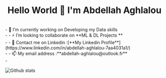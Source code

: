 <h1 align="center">Hello World 👋 I'm Abdellah Aghlalou</h1>

<br>
- 🔭 I’m currently working on Developing my Data skills<br>
- 
- ⚡ I’m looking to collaborate on **ML & DL Projects **<br>
- 
- 💬 Contact me on Linkedin :[**My Linkedin Profile**](https://www.linkedin.com/in/abdellah-aghlalou-7aa4031a1/)<br>
- 
- 📫 My email address :**abdellah-aghlalou@outlook.fr**<br>
- 
<br>

![Github stats](https://github-readme-stats.vercel.app/api?username=abdellahaghlalou&theme=highcontrast&show_icons=true&count_private=true)
